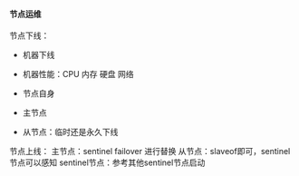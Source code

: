 #### 节点运维

节点下线：

- 机器下线


- 机器性能：CPU 内存 硬盘  网络

- 节点自身

- 主节点

- 从节点：临时还是永久下线


节点上线：
主节点：sentinel failover 进行替换
从节点：slaveof即可，sentinel节点可以感知
sentinel节点：参考其他sentinel节点启动
